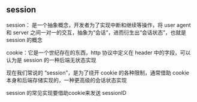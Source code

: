 ## session

session： 是一个抽象概念，开发者为了实现中断和继续等操作，将 user agent 和 server 之间一对一的交互，抽象为“会话”，进而衍生出“会话状态”，也就是 session 的概念

cookie：它是一个世纪存在的东西，http 协议中定义在 header 中的字段，可以认为是 session 的一种后端无状态实现

现在我们常说的 “session”，是为了绕开 cookie 的各种限制，通常借助 cookie 本身和后端存储实现的，一种更高级的会话状态实现

session 的常见实现要借助cookie来发送 sessionID